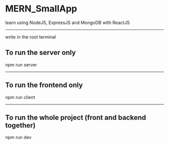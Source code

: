 # MERN_SmallApp
learn using NodeJS, ExpressJS and MongoDB with ReactJS
<hr/>
<div>
  <p>write in the root terminal</p>
  <div>
    <h2>To run the server only</h2>
    <p>npm run server</p>
  </div>
<hr/>
  <div>
    <h2>To run the frontend only</h2>
    <p>npm run client</p>
  </div>
<hr/>
  <div>
    <h2>To run the whole project (front and backend together)</h2>
    <p>npm run dev</p>
  </div>
</div>
